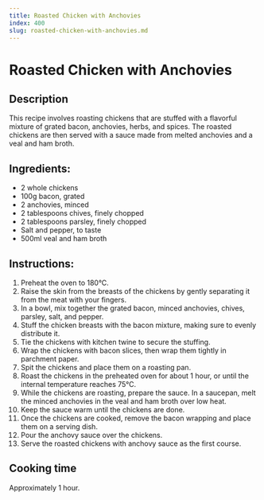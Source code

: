 ```yaml
---
title: Roasted Chicken with Anchovies
index: 400
slug: roasted-chicken-with-anchovies.md
---
```


# Roasted Chicken with Anchovies

## Description
This recipe involves roasting chickens that are stuffed with a flavorful mixture of grated bacon, anchovies, herbs, and spices. The roasted chickens are then served with a sauce made from melted anchovies and a veal and ham broth.

## Ingredients:
- 2 whole chickens
- 100g bacon, grated
- 2 anchovies, minced
- 2 tablespoons chives, finely chopped
- 2 tablespoons parsley, finely chopped
- Salt and pepper, to taste
- 500ml veal and ham broth

## Instructions:
1. Preheat the oven to 180°C.
2. Raise the skin from the breasts of the chickens by gently separating it from the meat with your fingers.
3. In a bowl, mix together the grated bacon, minced anchovies, chives, parsley, salt, and pepper.
4. Stuff the chicken breasts with the bacon mixture, making sure to evenly distribute it.
5. Tie the chickens with kitchen twine to secure the stuffing.
6. Wrap the chickens with bacon slices, then wrap them tightly in parchment paper.
7. Spit the chickens and place them on a roasting pan.
8. Roast the chickens in the preheated oven for about 1 hour, or until the internal temperature reaches 75°C.
9. While the chickens are roasting, prepare the sauce. In a saucepan, melt the minced anchovies in the veal and ham broth over low heat.
10. Keep the sauce warm until the chickens are done.
11. Once the chickens are cooked, remove the bacon wrapping and place them on a serving dish.
12. Pour the anchovy sauce over the chickens.
13. Serve the roasted chickens with anchovy sauce as the first course.

## Cooking time
Approximately 1 hour.